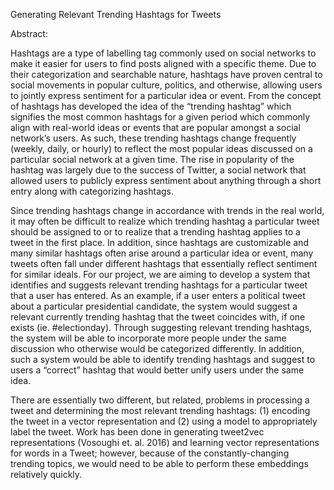 Generating Relevant Trending Hashtags for Tweets


Abstract:


Hashtags are a type of labelling tag commonly used on social networks to make it easier for users to find posts aligned with a specific theme. Due to their categorization and searchable nature, hashtags have proven central to social movements in popular culture, politics, and otherwise, allowing users to jointly express sentiment for a particular idea or event. From the concept of hashtags has developed the idea of the “trending hashtag” which signifies the most common hashtags for a given period which commonly align with real-world ideas or events that are popular amongst a social network’s users. As such, these trending hashtags change frequently (weekly, daily, or hourly) to reflect the most popular ideas discussed on a particular social network at a given time. The rise in popularity of the hashtag was largely due to the success of Twitter, a social network that allowed users to publicly express sentiment about anything through a short entry along with categorizing hashtags.


Since trending hashtags change in accordance with trends in the real world, it may often be difficult to realize which trending hashtag a particular tweet should be assigned to or to realize that a trending hashtag applies to a tweet in the first place. In addition, since hashtags are customizable and many similar hashtags often arise around a particular idea or event, many tweets often fall under different hashtags that essentially reflect sentiment for similar ideals. For our project, we are aiming to develop a system that identifies and suggests relevant trending hashtags for a particular tweet that a user has entered. As an example, if a user enters a political tweet about a particular presidential candidate, the system would suggest a relevant currently trending hashtag that the tweet coincides with, if one exists (ie. #electionday). Through suggesting relevant trending hashtags, the system will be able to incorporate more people under the same discussion who otherwise would be categorized differently. In addition, such a system would be able to identify trending hashtags and suggest to users a “correct” hashtag that would better unify users under the same idea.


There are essentially two different, but related, problems in processing a tweet and determining the most relevant trending hashtags: (1) encoding the tweet in a vector representation and (2) using a model to appropriately label the tweet. Work has been done in generating tweet2vec representations (Vosoughi et. al. 2016) and learning vector representations for words in a Tweet; however, because of the constantly-changing trending topics, we would need to be able to perform these embeddings relatively quickly.

